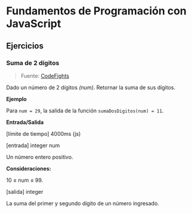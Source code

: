 # Fundamentos de Programación con JavaScript

## Ejercicios

### Suma de 2 dígitos

> Fuente: [CodeFights](https://codefights.com)

Dado un número de 2 dígitos *(num)*. Retornar la suma de sus dígitos.

**Ejemplo**

Para ```num = 29```, la salida de la función ```sumaDosDigitos(num) = 11```.

**Entrada/Salida**

[límite de tiempo] 4000ms (js)

[entrada] integer num

Un número entero positivo.

**Consideraciones:**

10 ≤ num ≤ 99.

[salida] integer

La suma del primer y segundo dígito de un número ingresado.